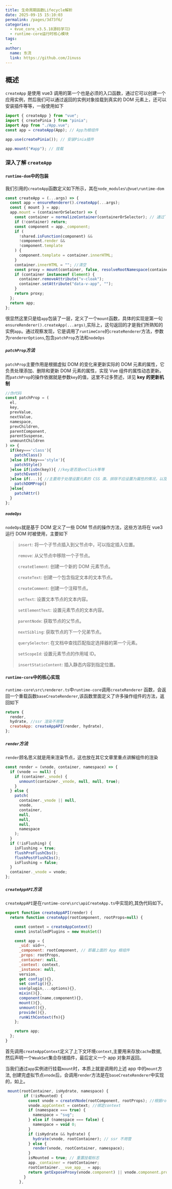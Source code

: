```yaml
---
title: 生命周期函数Lifecycle解析
date: 2025-09-15 15:10:03
permalink: /pages/3d73f6/
categories:
  - 《vue_core_v3.5.18源码学习》
  - runtime-core运行时核心模块
tags:
  - 
author: 
  name: 东流
  link: https://github.com/Jinuss
---
```


## 概述

`createApp` 是使用 vue3 调用的第一个也是必须的入口函数，通过它可以创建一个应用实例，然后我们可以通过返回的实例对象挂载到真实的 DOM 元素上，还可以安装插件等等，一般使用如下

```js
import { createApp } from "vue";
import { createPinia } from "pinia";
import App from "./App.vue";
const app = createApp(App); // App为根组件

app.use(createPinia()); // 安装Pinia插件

app.mount("#app"); // 挂载
```

### 深入了解 `createApp`

#### `runtime-dom`中的包装

我们引用的`createApp`函数定义如下所示，其在`node_modules\@vue\runtime-dom`

```js
const createApp = (...args) => {
  const app = ensureRenderer().createApp(...args);
  const { mount } = app;
  app.mount = (containerOrSelector) => {
    const container = normalizeContainer(containerOrSelector); // 通过`document.querySelector`查找并返回 dom 元素
    if (!container) return;
    const component = app._component;
    if (
      !shared.isFunction(component) &&
      !component.render &&
      !component.template
    ) {
      component.template = container.innerHTML;
    }
    container.innerHTML = ""; //清空
    const proxy = mount(container, false, resolveRootNamespace(container)); // resolveRootNamespace 判断container是属于svg还是MathML命名空间
    if (container instanceof Element) {
      container.removeAttribute("v-cloak");
      container.setAttribute("data-v-app", "");
    }
    return proxy;
  };
  return app;
};
```

很显然这里只是给`app`包装了一层，定义了一个`mount`函数，具体的实现是第一句`ensureRenderer().createApp(...args)`,实际上，这句返回的才是我们所熟知的实例`app`。通过观察发现，它是调用了`runtimeCore`的`createRenderer`方法，参数为`rendererOptions`,包含`patchProp`方法和`nodeOps`

##### `patchProp`方法

`patchProp`主要作用是根据虚拟 DOM 的变化来更新实际的 DOM 元素的属性，它负责处理添加、删除和更新 DOM 元素的属性，实现 Vue 组件的属性动态更新。而`patchProp`的操作依据就是参数`key`的值，这里不过多赘述，详见 **key 的更新机制**

```js
//伪代码
const patchProp = (
  el,
  key,
  prevValue,
  nextValue,
  namespace,
  prevChildren,
  parentComponent,
  parentSuspense,
  unmountChildren
) => {
  if(key==='class'){
    patchClass()
  }else if(key==='style'){
    patchStyle()
  }else if(isOn(key)){ //key是否是onClick等等
    patchEvent()
  }else if(...){ //主要用于处理设置元素的 CSS 类、排除不应设置为属性的情况，以及正常设置属性的情况
    patchDOMProp()
  }else{
    patchAttr()
  }
};
```

##### `nodeOps`

`nodeOps`就是基于 DOM 定义了一些 DOM 节点的操作方法，这些方法将在 vue3 运行 DOM 时被使用，主要如下

> `insert`: 将一个子节点插入到父节点中，可以指定插入位置。
>
> `remove`: 从父节点中移除一个子节点。
>
> `createElement`: 创建一个新的 DOM 元素节点。
>
> `createText`: 创建一个包含指定文本的文本节点。
>
> `createComment`: 创建一个注释节点。
>
> `setText`: 设置文本节点的文本内容。
>
> `setElementText`: 设置元素节点的文本内容。
>
> `parentNode`: 获取节点的父节点。
>
> `nextSibling`: 获取节点的下一个兄弟节点。
>
> `querySelector`: 在文档中查找匹配指定选择器的第一个元素。
>
> `setScopeId`: 设置元素节点的作用域 ID。
>
> `insertStaticContent`: 插入静态内容到指定位置。

#### `runtime-core`中的核心实现

`runtime-core\src\renderer.ts`中`runtime-core`调用`createRenderer` 函数，会返回一个重载函数`baseCreateRenderer`,该函数里面定义了许多操作组件的方法，返回如下

```js
return {
  render,
  hydrate, //ssr 渲染不用管
  createApp: createAppAPI(render, hydrate),
};
```

##### `render`方法

`render`顾名思义就是用来渲染节点，这也放在其它文章里重点讲解组件的渲染

```js
const render = (vnode, container, namespace) => {
  if (vnode == null) {
    if (container._vnode) {
      unmount(container._vnode, null, null, true);
    }
  } else {
    patch(
      container._vnode || null,
      vnode,
      container,
      null,
      null,
      null,
      namespace
    );
  }
  if (!isFlushing) {
    isFlushing = true;
    flushPreFlushCbs();
    flushPostFlushCbs();
    isFlushing = false;
  }
  container._vnode = vnode;
};
```

##### `createAppAPI`方法

`createAppAPI`是在`runtime-core\src\apiCreateApp.ts`中实现的,其伪代码如下。

```js
export function createAppAPI(render) {
  return function createApp(rootComponent, rootProps=null) {

    const context = createAppContext()
    const installedPlugins = new WeakSet()

    const app = {
      _uid: uid++,
      _component: rootComponent, // 即最上面的 App 根组件
      _props: rootProps,
      _container: null,
      _context: context,
      _instance: null,
      version,
      get config(){},
      set config(){},
      use(plugin,...options){},
      mixin(){},
      component(name,component){},
      mount(){},
      unmount(){},
      provide(){},
      runWithContext(fn){}
    };

    return app;
  };
}
```

首先调用`createAppContext`定义了上下文环境`context`,主要用来存放`cache`数据, 然后声明一个`WeakSet`集合存储插件，最后定义一个 app 对象并返回。

当我们通过`app`实例进行挂载`mount`时，本质上就是调用的上述 app 中的`mount`方法, 创建完虚拟节点`vnode`后，会调用`render`方法是在`baseCreateRenderer`中实现的，如上。

```js
 mount(rootContainer, isHydrate, namespace) {
        if (!isMounted) {
          const vnode = createVNode(rootComponent, rootProps); //根据rootComponent 创建虚拟DOM
          vnode.appContext = context; //绑定context
          if (namespace === true) {
            namespace = "svg";
          } else if (namespace === false) {
            namespace = void 0;
          }
          if (isHydrate && hydrate) {
            hydrate(vnode, rootContainer); // ssr 不用管
          } else {
            render(vnode, rootContainer, namespace);
          }
          isMounted = true; // 重置挂载标志
          app._container = rootContainer;
          rootContainer.__vue_app__ = app;
          return getExposeProxy(vnode.component) || vnode.component.proxy;
        }
      },
```